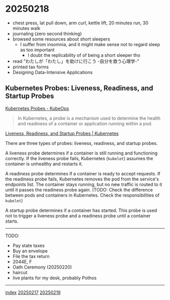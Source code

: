 <head><meta name="viewport" content="width=device-width, initial-scale=1.0, user-scalable=yes" /><meta charset="UTF-8"></head>

# 20250218

- chest press, lat pull down, arm curl, kettle lift, 20 minutes run, 30 minutes walk
- journaling (zero second thinking)
- browsed some resources about short sleepers
	- I suffer from insomnia, and it might make sense not to regard sleep as too important
		- I doubt the replicability of of being a short sleeper tho
- read "わたしが「わたし」を助けに行こう -自分を救う心理学-"
- printed tax forms
- Designing Data-Intensive Applications

## Kubernetes Probes: Liveness, Readiness, and Startup Probes

[Kubernetes Probes - KubeOps](https://kubeops.net/blog/kubernetes-probes)

> In Kubernetes, a probe is a mechanism used to determine the health and readiness of a container or application running within a pod.

[Liveness, Readiness, and Startup Probes | Kubernetes](https://kubernetes.io/docs/concepts/configuration/liveness-readiness-startup-probes/)

There are three types of probes: liveness, readiness, and startup probes.

A liveness probe determines if a container is still running and functioning correctly. If the liveness probe fails, Kubernetes (`kubelet`) assumes the container is unhealthy and restarts it.

A readiness probe determines if a container is ready to accept requests. If the readiness probe fails, Kubernetes removes the pod from the service's endpoints list. The container stays running, but no new traffic is routed to it until it passes the readiness probe again. (TODO: Check the difference between pods and containers in Kubernetes. Check the responsibilities of `kubelet`)

A startup probe determines if a container has started. This probe is used not to trigger a liveness probe and a readiness probe until a container starts.

---

TODO:

- Pay state taxes
- Buy an envelope
- File the tax return
- 2044E, F
- Oath Ceremony (20250220)
- haircut
- live plants for my desk, probably Pothos

---

[index](../../index.html)
[20250217](20250217.html)
[20250219](20250219.html)

